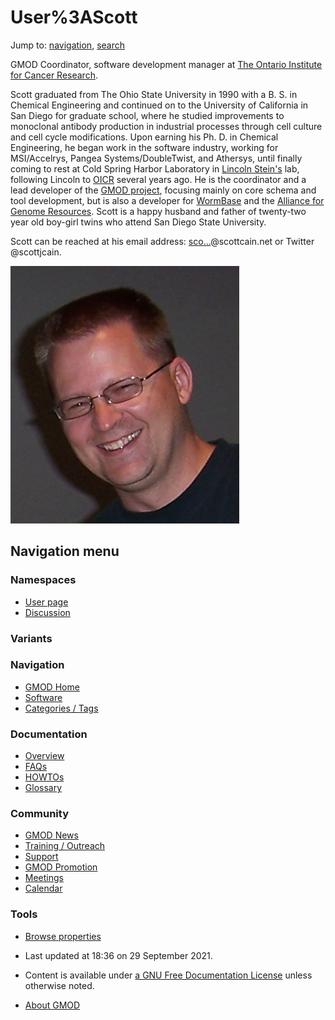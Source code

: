



<span id="top"></span>




# <span dir="auto">User%3AScott</span>






Jump to: [navigation](#mw-navigation), [search](#p-search)


GMOD Coordinator, software development manager at
<a href="http://oicr.on.ca/" class="external text" rel="nofollow">The
Ontario Institute for Cancer Research</a>.

Scott graduated from The Ohio State University in 1990 with a B. S. in
Chemical Engineering and continued on to the University of California in
San Diego for graduate school, where he studied improvements to
monoclonal antibody production in industrial processes through cell
culture and cell cycle modifications. Upon earning his Ph. D. in
Chemical Engineering, he began work in the software industry, working
for MSI/Accelrys, Pangea Systems/DoubleTwist, and Athersys, until
finally coming to rest at Cold Spring Harbor Laboratory in [Lincoln
Stein's](User%3ALstein "User%3ALstein") lab, following Lincoln to
<a href="http://oicr.on.ca/" class="external text"
rel="nofollow">OICR</a> several years ago. He is the coordinator and a
lead developer of the [GMOD project](Main_Page "Main Page"), focusing
mainly on core schema and tool development, but is also a developer for
<a href="http://wormbase.org/" class="external text"
rel="nofollow">WormBase</a> and the
<a href="http://alliancegenome.org/" class="external text"
rel="nofollow">Alliance for Genome Resources</a>. Scott is a happy
husband and father of twenty-two year old boy-girl twins who attend San
Diego State University.

Scott can be reached at his email address: <a
href="http://mailhide.recaptcha.net/d?k=010I5vtKiZqC1kdmtqmWRRhg==&amp;c=6uiWfNokHIbewa_qGkyAF8Tt0sdX6xy0-BIUTsIkwlA="
class="external text" rel="nofollow">sco...</a>@scottcain.net or Twitter
@scottjcain.

<a href="File:100_5955_1.jpg" class="image"><img
src="https://raw.githubusercontent.com/GMOD/gmod.github.io/main/mediawiki/images/e/e6/100_5955_1.jpg" width="366" height="412"
alt="100 5955 1.jpg" /></a>

  








## Navigation menu



### Namespaces

- <span id="ca-nstab-user"><a href="User%3AScott" accesskey="c" title="View the user page [c]">User
  page</a></span>
- <span id="ca-talk"><a href="User_talk%3AScott" accesskey="t"
  title="Discussion about the content page [t]">Discussion</a></span>


### 

### Variants[](#)








<a href="Main_Page"
style="background-image: url(../images/GMOD-cogs.png);"
title="Visit the main page"></a>


### Navigation



- <span id="n-GMOD-Home">[GMOD Home](Main_Page)</span>
- <span id="n-Software">[Software](GMOD_Components)</span>
- <span id="n-Categories-.2F-Tags">[Categories /
  Tags](Categories)</span>




### Documentation



- <span id="n-Overview">[Overview](Overview)</span>
- <span id="n-FAQs">[FAQs](Category%3AFAQ)</span>
- <span id="n-HOWTOs">[HOWTOs](Category%3AHOWTO)</span>
- <span id="n-Glossary">[Glossary](Glossary)</span>




### Community



- <span id="n-GMOD-News">[GMOD News](GMOD_News)</span>
- <span id="n-Training-.2F-Outreach">[Training /
  Outreach](Training_and_Outreach)</span>
- <span id="n-Support">[Support](Support)</span>
- <span id="n-GMOD-Promotion">[GMOD Promotion](GMOD_Promotion)</span>
- <span id="n-Meetings">[Meetings](Meetings)</span>
- <span id="n-Calendar">[Calendar](Calendar)</span>




### Tools

- <span id="t-smwbrowselink"><a href="Special%3ABrowse/User%3AScott" rel="smw-browse">Browse
  properties</a></span>



- <span id="footer-info-lastmod">Last updated at 18:36 on 29 September
  2021.</span>
<!-- - <span id="footer-info-viewcount">227,399 page views.</span> -->
- <span id="footer-info-copyright">Content is available under
  <a href="http://www.gnu.org/licenses/fdl-1.3.html" class="external"
  rel="nofollow">a GNU Free Documentation License</a> unless otherwise
  noted.</span>

<!-- -->

- <span id="footer-places-about">[About
  GMOD](GMOD%3AAbout "GMOD%3AAbout")</span>

<!-- -->




